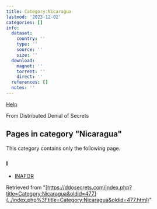 ```yaml
---
title: Category:Nicaragua
lastmod: '2023-12-02'
categories: []
info:
  dataset:
    country: ''
    type: ''
    source: ''
    size: ''
  download:
    magnet: ''
    torrent: ''
    direct: ''
  references: []
  notes: ''
---
```




[Help](https://www.mediawiki.org/wiki/Special:MyLanguage/Help:Categories)

From Distributed Denial of Secrets

## Pages in category "Nicaragua"

This category contains only the following page.

### I

- [INAFOR](INAFOR.html "INAFOR")

Retrieved from
"[https://ddosecrets.com/index.php?title=Category:Nicaragua&oldid=477](../index.php%3Ftitle=Category:Nicaragua&oldid=477.html)"

